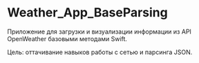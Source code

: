 # Weather_App_BaseParsing
Приложение для загрузки и визуализации информации из API OpenWeather базовыми методами Swift.

Цель: оттачивание навыков работы с сетью и парсинга JSON.
